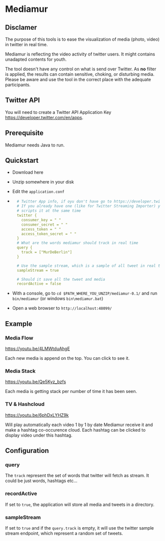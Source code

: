 # Mediamur

## Disclamer

The purpose of this tools is to ease the visualization of media (photo, video) in twitter in real time.

Mediamur is reflecting the video activity of twitter users. It might contains unadapted contents for youth.

The tool doesn't have any control on what is send over Twitter. As **no** filter is applied, the results can contain sensitive, choking, or disturbing media.
Please be aware and use the tool in the correct place with the adequate participants.

## Twitter API

You will need to create a Twitter API Application Key https://developer.twitter.com/en/apps.

## Prerequisite

Mediamur needs Java to run.
 
## Quickstart

* Download here
* Unzip somewhere in your disk
* Edit the `application.conf` 
*   ```yaml
      # Twitter App info, if oyu don't have go to https://developer.twitter.com/en/apps and create an app.
      # If you already have one (like for Twitter Streaming Importer) you can reuse it, but you won't be able to use the 2
      # scripts it at the same time
      twitter {
        consumer_key = " "
        consumer_secret = " "
        access_token = " "
        access_token_secret = " "
      }
      # What are the words mediamur should track in real time
      query {
        track = ["MurDeBerlin"]
      }
    
      # Use the sample stream, which is a sample of all tweet in real time
      sampleStream = true
    
      # Should it save all the tweet and media
      recordActive = false
    ```
    
* With a console, go to `cd $PATH_WHERE_YOU_UNZIP/mediamur-0.1/` and run `bin/mediamur` (or windows `bin\mediamur.bat`) 
* Open a web browser to `http://localhost:48099/`

## Example

### Media Flow

https://youtu.be/4LMWtduAhgE

Each new media is append on the top. You can click to see it.

### Media Stack

https://youtu.be/Qe5Kyz_bzfs

Each media is getting stack per number of time it has been seen.

### TV & Hashcloud

https://youtu.be/6phDxLYHZ9k

Will play automatically each video 1 by 1 by date Mediamur receive it and make a hashtag co-occurence cloud. 
Each hashtag can be clicked to display video under this hashtag.

## Configuration

### query

The `track` represent the set of words that twitter will fetch as stream. It could be just words, hashtags etc...

### recordActive

If set to `true`, the application will store all media and tweets in a directory.

### sampleStream

If set to `true` and if the `query.track` is empty, it will use the twitter sample stream endpoint, which represent a random set 
of tweets.